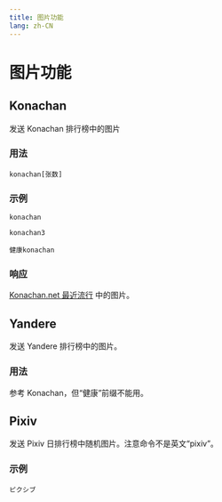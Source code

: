 ```yaml
---
title: 图片功能
lang: zh-CN
---
```

# 图片功能
## Konachan
发送 Konachan 排行榜中的图片
### 用法
```
konachan[张数]
```
### 示例
```
konachan
```
```
konachan3
```
```
健康konachan
```
### 响应
[Konachan.net 最近流行](https://konachan.net/post/popular_recent) 中的图片。

## Yandere
发送 Yandere 排行榜中的图片。
### 用法
参考 Konachan，但“健康”前缀不能用。

## Pixiv
发送 Pixiv 日排行榜中随机图片。注意命令不是英文“pixiv”。
### 示例
```
ピクシブ
```
